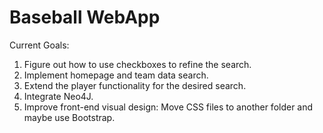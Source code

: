 # Baseball WebApp

Current Goals:

1. Figure out how to use checkboxes to refine the search.
2. Implement homepage and team data search.
3. Extend the player functionality for the desired search.
4. Integrate Neo4J.
5. Improve front-end visual design: Move CSS files to another folder and maybe use Bootstrap.

